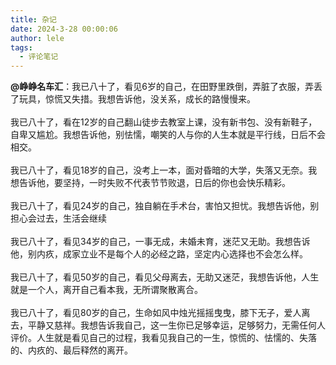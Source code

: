 ```yaml
---
title: 杂记
date: 2024-3-28 00:00:06
author: lele
tags:
  - 评论笔记
---
```

**@峥峥名车汇**：我已八十了，看见6岁的自己，在田野里跌倒，弄脏了衣服，弄丢了玩具，惊慌又失措。我想告诉他，没关系，成长的路慢慢来。<br><br>
我已八十了，看在12岁的自己翻山徒步去教室上课，没有新书包、没有新鞋子，自卑又尴尬。我想告诉他，别怯懦，嘲笑的人与你的人生本就是平行线，日后不会相交。<br><br>
我已八十了，看见18岁的自己，没考上一本，面对昏暗的大学，失落又无奈。我想告诉他，要坚持，一时失败不代表节节败退，日后的你也会快乐精彩。<br><br>
我已八十了，看见24岁的自己，独自躺在手术台，害怕又担忧。我想告诉他，别担心会过去，生活会继续<br><br>
我已八十了，看见34岁的自己，一事无成，未婚未育，迷茫又无助。我想告诉他，别内疚，成家立业不是每个人的必经之路，坚定内心选择也不会怎么样。<br><br>
我已八十了，看见50岁的自己，看见父母离去，无助又迷茫，我想告诉他，人生就是一个人，离开自己看本我，无所谓聚散离合。<br><br>
我已八十了，看见80岁的自己，生命如风中烛光摇摇曳曳，膝下无子，爱人离去，平静又慈祥。我想告诉我自己，这一生你已足够幸运，足够努力，无需任何人评价。人生就是看见自己的过程，我看见我自己的一生，惊慌的、怯懦的、失落的、内疚的、最后释然的离开。